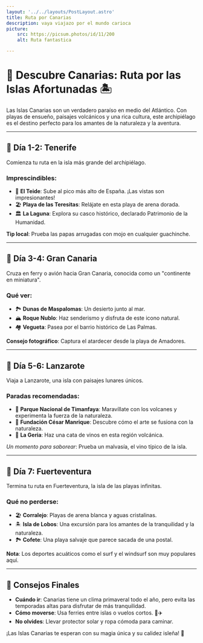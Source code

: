```yaml
---
layout: '../../layouts/PostLayout.astro'
title: Ruta por Canarias
description: vaya viajazo por el mundo carioca
picture: 
    src: https://picsum.photos/id/11/200
    alt: Ruta fantastica

---
```

# 🌴 Descubre Canarias: Ruta por las Islas Afortunadas 🏝️

Las Islas Canarias son un verdadero paraíso en medio del Atlántico. Con playas de ensueño, paisajes volcánicos y una rica cultura, este archipiélago es el destino perfecto para los amantes de la naturaleza y la aventura.

---

## 📍 **Día 1-2: Tenerife**

Comienza tu ruta en la isla más grande del archipiélago.

### Imprescindibles:
- 🗻 **El Teide**: Sube al pico más alto de España. ¡Las vistas son impresionantes!
- 🏖️ **Playa de las Teresitas**: Relájate en esta playa de arena dorada.
- 🏛️ **La Laguna**: Explora su casco histórico, declarado Patrimonio de la Humanidad.

**Tip local**: Prueba las papas arrugadas con mojo en cualquier guachinche.

---

## 📍 **Día 3-4: Gran Canaria**

Cruza en ferry o avión hacia Gran Canaria, conocida como un "continente en miniatura".

### Qué ver:
- 🏞 **Dunas de Maspalomas**: Un desierto junto al mar.
- 🏔️ **Roque Nublo**: Haz senderismo y disfruta de este icono natural.
- 🏘️ **Vegueta**: Pasea por el barrio histórico de Las Palmas.

**Consejo fotográfico**: Captura el atardecer desde la playa de Amadores.

---

## 📍 **Día 5-6: Lanzarote**

Viaja a Lanzarote, una isla con paisajes lunares únicos.

### Paradas recomendadas:
- 🌋 **Parque Nacional de Timanfaya**: Maravíllate con los volcanes y experimenta la fuerza de la naturaleza.
- 🎨 **Fundación César Manrique**: Descubre cómo el arte se fusiona con la naturaleza.
- 🍷 **La Geria**: Haz una cata de vinos en esta región volcánica.

*Un momento para saborear*: Prueba un malvasía, el vino típico de la isla.

---

## 📍 **Día 7: Fuerteventura**

Termina tu ruta en Fuerteventura, la isla de las playas infinitas.

### Qué no perderse:
- 🏖️ **Corralejo**: Playas de arena blanca y aguas cristalinas.
- 🏝️ **Isla de Lobos**: Una excursión para los amantes de la tranquilidad y la naturaleza.
- 🏞️ **Cofete**: Una playa salvaje que parece sacada de una postal.

**Nota**: Los deportes acuáticos como el surf y el windsurf son muy populares aquí.

---

## 📝 **Consejos Finales**

- **Cuándo ir**: Canarias tiene un clima primaveral todo el año, pero evita las temporadas altas para disfrutar de más tranquilidad.
- **Cómo moverse**: Usa ferries entre islas o vuelos cortos. 🚢✈️
- **No olvides**: Llevar protector solar y ropa cómoda para caminar.

¡Las Islas Canarias te esperan con su magia única y su calidez isleña! 🌊


